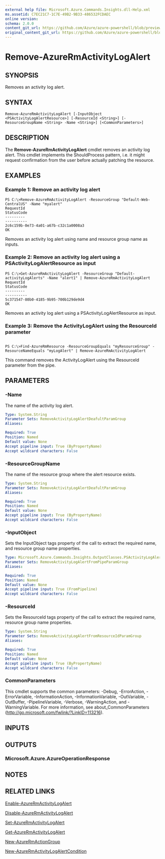 ```yaml
---
external help file: Microsoft.Azure.Commands.Insights.dll-Help.xml
ms.assetid: C7EC21C7-1C7E-49B2-9B33-486532FCDAEC
online version:
schema: 2.0.0
content_git_url: https://github.com/Azure/azure-powershell/blob/preview/src/ResourceManager/Insights/Commands.Insights/help/Remove-AzureRmActivityLogAlert.md
original_content_git_url: https://github.com/Azure/azure-powershell/blob/preview/src/ResourceManager/Insights/Commands.Insights/help/Remove-AzureRmActivityLogAlert.md
---
```


# Remove-AzureRmActivityLogAlert

## SYNOPSIS
Removes an activity log alert.

## SYNTAX

```
Remove-AzureRmActivityLogAlert [-InputObject <PSActivityLogAlertResource>] [-ResourceId <String>] [-ResourceGroupName <String> -Name <String>] [<CommonParameters>]
```

## DESCRIPTION
The **Remove-AzureRmActivityLogAlert** cmdlet removes an activity log alert.
This cmdlet implements the ShouldProcess pattern, i.e. it might request confirmation from the user before actually patching the resource.

## EXAMPLES

### Example 1: Remove an activity log alert
```
PS C:\>Remove-AzureRmActivityLogAlert -ResourceGroup "Default-Web-CentralUS" -Name "myalert"
RequestId                                                                                                    StatusCode
---------                                                                                                    ----------
2c6c159b-0e73-4a01-a67b-c32c1a0008a3                                                                                 OK
```

Removes an activity log alert using name and resource group name as inputs.

### Example 2: Remove an activity log alert using a PSActivityLogAlertResource as input
```
PS C:\>Get-AzureRmActivityLogAlert -ResourceGroup "Default-activityLogAlerts" -Name "alert1" | Remove-AzureRmActivityLogAlert 
RequestId                                                                                                    StatusCode
---------                                                                                                    ----------
5c371547-80b0-4185-9b95-700b129de9d4                                                                                 OK
```

Removes an activity log alert using a PSActivityLogAlertResource as input.

### Example 3: Remove the ActivityLogAlert using the ResourceId parameter
```

PS C:\>Find-AzureRmResource -ResourceGroupEquals "myResourceGroup" -ResourceNameEquals "myLogAlert" | Remove-AzureRmActivityLogAlert

```

This command removes the ActivityLogAlert using the ResourceId parameter from the pipe.

## PARAMETERS

### -Name
The name of the activity log alert.

```yaml
Type: System.String
Parameter Sets: RemoveActivityLogAlertDeafultParamGroup
Aliases: 

Required: True
Position: Named
Default value: None
Accept pipeline input: True (ByPropertyName)
Accept wildcard characters: False
```

### -ResourceGroupName
The name of the resource group where the alert resource exists.

```yaml
Type: System.String
Parameter Sets: RemoveActivityLogAlertDeafultParamGroup
Aliases: 

Required: True
Position: Named
Default value: None
Accept pipeline input: True (ByPropertyName)
Accept wildcard characters: False
```

### -InputObject
Sets the InputObject tags property of the call to extract the required name, and resource group name properties.

```yaml
Type: Microsoft.Azure.Commands.Insights.OutputClasses.PSActivityLogAlertResource
Parameter Sets: RemoveActivityLogAlertFromPipeParamGroup
Aliases: 

Required: True
Position: Named
Default value: None
Accept pipeline input: True (FromPipeline)
Accept wildcard characters: False
```

### -ResourceId
Sets the ResourceId tags property of the call to extract the required name, resource group name properties.

```yaml
Type: System.String
Parameter Sets: RemoveActivityLogAlertFromResourceIdParamGroup
Aliases: 

Required: True
Position: Named
Default value: None
Accept pipeline input: True (ByPropertyName)
Accept wildcard characters: False
```

### CommonParameters
This cmdlet supports the common parameters: -Debug, -ErrorAction, -ErrorVariable, -InformationAction, -InformationVariable, -OutVariable, -OutBuffer, -PipelineVariable, -Verbose, -WarningAction, and -WarningVariable. For more information, see about_CommonParameters (http://go.microsoft.com/fwlink/?LinkID=113216).

## INPUTS

## OUTPUTS

### Microsoft.Azure.AzureOperationResponse

## NOTES

## RELATED LINKS

[Enable-AzureRmActivityLogAlert](./Enable-AzureRmActivityLogAlert.md)

[Disable-AzureRmActivityLogAlert](./Disable-AzureRmActivityLogAlert.md)

[Set-AzureRmActivityLogAlert](./Set-AzureRmActivityLogAlert.md)

[Get-AzureRmActivityLogAlert](./Get-AzureRmActivityLogAlert.md)

[New-AzureRmActionGroup](./New-AzureRmActionGroup.md)

[New-AzureRmActivityLogAlertCondition](./Get-AzureRmActivityLogAlertCondition.md)

